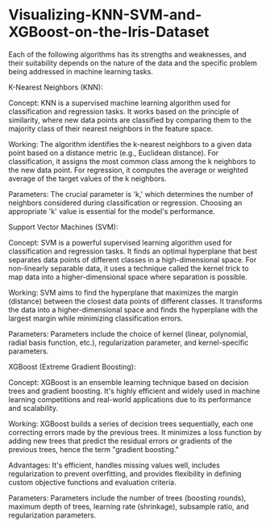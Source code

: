 # Visualizing-KNN-SVM-and-XGBoost-on-the-Iris-Dataset

Each of the following algorithms has its strengths and weaknesses, and their suitability depends on the nature of the data and the specific problem being addressed in machine learning tasks.

K-Nearest Neighbors (KNN):

Concept: KNN is a supervised machine learning algorithm used for classification and regression tasks. It works based on the principle of similarity, where new data points are classified by comparing them to the majority class of their nearest neighbors in the feature space.

Working: The algorithm identifies the k-nearest neighbors to a given data point based on a distance metric (e.g., Euclidean distance). For classification, it assigns the most common class among the k neighbors to the new data point. For regression, it computes the average or weighted average of the target values of the k neighbors.

Parameters: The crucial parameter is 'k,' which determines the number of neighbors considered during classification or regression. Choosing an appropriate 'k' value is essential for the model's performance.

Support Vector Machines (SVM):

Concept: SVM is a powerful supervised learning algorithm used for classification and regression tasks. It finds an optimal hyperplane that best separates data points of different classes in a high-dimensional space. For non-linearly separable data, it uses a technique called the kernel trick to map data into a higher-dimensional space where separation is possible.

Working: SVM aims to find the hyperplane that maximizes the margin (distance) between the closest data points of different classes. It transforms the data into a higher-dimensional space and finds the hyperplane with the largest margin while minimizing classification errors.

Parameters: Parameters include the choice of kernel (linear, polynomial, radial basis function, etc.), regularization parameter, and kernel-specific parameters.

XGBoost (Extreme Gradient Boosting):

Concept: XGBoost is an ensemble learning technique based on decision trees and gradient boosting. It's highly efficient and widely used in machine learning competitions and real-world applications due to its performance and scalability.

Working: XGBoost builds a series of decision trees sequentially, each one correcting errors made by the previous trees. It minimizes a loss function by adding new trees that predict the residual errors or gradients of the previous trees, hence the term "gradient boosting."

Advantages: It's efficient, handles missing values well, includes regularization to prevent overfitting, and provides flexibility in defining custom objective functions and evaluation criteria.

Parameters: Parameters include the number of trees (boosting rounds), maximum depth of trees, learning rate (shrinkage), subsample ratio, and regularization parameters.
